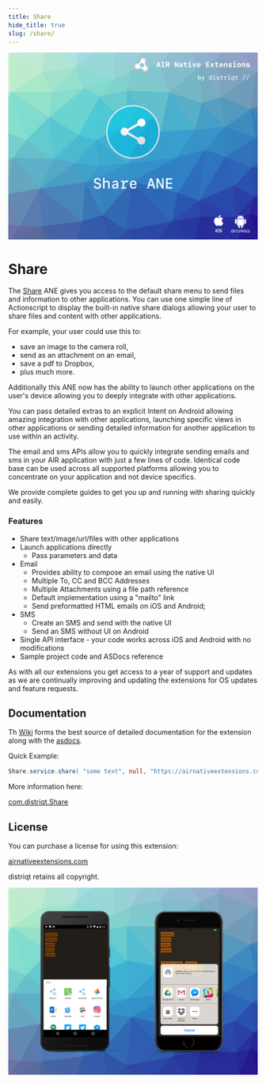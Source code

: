 ```yaml
---
title: Share
hide_title: true
slug: /share/
---
```


![](images/hero.png)

# Share

The [Share](https://airnativeextensions.com/extension/com.distriqt.Share) ANE gives
you access to the default share menu to send files and information to other applications. 
You can use one simple line of Actionscript to display the built-in native share dialogs 
allowing your user to share files and content with other applications.


For example, your user could use this to:

- save an image to the camera roll,
- send as an attachment on an email,
- save a pdf to Dropbox,
- plus much more.

Additionally this ANE now has the ability to launch other applications on the user's device allowing you to deeply integrate with other applications. 

You can pass detailed extras to an explicit Intent on Android allowing amazing integration with other applications, 
launching specific views in other applications or sending detailed information for another application to use within an activity.


The email and sms APIs allow you to quickly integrate sending emails and sms in your AIR application with just a few lines of code. Identical code base can be used across all supported platforms allowing you to concentrate on your application and not 
device specifics.

We provide complete guides to get you up and running with sharing quickly and easily.


### Features

- Share text/image/url/files with other applications
- Launch applications directly 
  - Pass parameters and data
- Email
  - Provides ability to compose an email using the native UI
  - Multiple To, CC and BCC Addresses
  - Multiple Attachments using a file path reference
  - Default implementation using a "mailto" link
  - Send preformatted HTML emails on iOS and Android;
- SMS
  - Create an SMS and send with the native UI
  - Send an SMS without UI on Android
- Single API interface - your code works across iOS and Android with no modifications
- Sample project code and ASDocs reference

As with all our extensions you get access to a year of support and updates as we are 
continually improving and updating the extensions for OS updates and feature requests.



## Documentation

Th [Wiki](https://github.com/distriqt/ANE-Share/wiki) forms the best source of detailed documentation for the extension along 
with the [asdocs](https://docs.airnativeextensions.com/asdocs/share). 

Quick Example: 

```actionscript
Share.service.share( "some text", null, "https://airnativeextensions.com" );
```

More information here: 

[com.distriqt.Share](https://airnativeextensions.com/extension/com.distriqt.Share)


## License

You can purchase a license for using this extension:

[airnativeextensions.com](https://airnativeextensions.com/)

distriqt retains all copyright.


![](images/promo.png)



